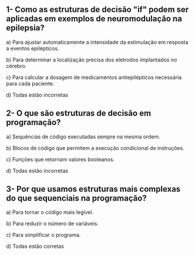 ## 1- Como as estruturas de decisão "if" podem ser aplicadas em exemplos de neuromodulação na epilepsia?

a) Para ajustar automaticamente a intensidade da estimulação em resposta a eventos epilépticos.

b) Para determinar a localização precisa dos eletrodos implantados no cérebro. 

c) Para calcular a dosagem de medicamentos antiepilépticos necessária para cada paciente.

d) Todas estão incorretas

## 2- O que são estruturas de decisão em programação?

a) Sequências de código executadas sempre na mesma ordem.

b) Blocos de código que permitem a execução condicional de instruções.

c) Funções que retornam valores booleanos.

d) Todas estão incorretas

## 3- Por que usamos estruturas mais complexas do que sequenciais na programação?

a) Para tornar o código mais legível.

b) Para reduzir o número de variáveis.

c) Para simplificar o programa.

d) Todas estão corretas
